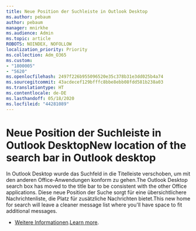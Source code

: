 ```yaml
---
title: Neue Position der Suchleiste in Outlook Desktop
ms.author: pebaum
author: pebaum
manager: mnirkhe
ms.audience: Admin
ms.topic: article
ROBOTS: NOINDEX, NOFOLLOW
localization_priority: Priority
ms.collection: Adm_O365
ms.custom:
- "1800005"
- "5620"
ms.openlocfilehash: 2497f226b955096520e35c378b31e3dd025b4a74
ms.sourcegitcommit: 43acdecef129bfffc8bbe8ebb08fdd581b238a03
ms.translationtype: HT
ms.contentlocale: de-DE
ms.lasthandoff: 05/18/2020
ms.locfileid: "44281089"
---
```

# <a name="new-location-of-the-search-bar-in-outlook-desktop"></a><span data-ttu-id="5cc1b-102">Neue Position der Suchleiste in Outlook Desktop</span><span class="sxs-lookup"><span data-stu-id="5cc1b-102">New location of the search bar in Outlook desktop</span></span>

<span data-ttu-id="5cc1b-103">In Outlook Desktop wurde das Suchfeld in die Titelleiste verschoben, um mit den anderen Office-Anwendungen konform zu gehen.</span><span class="sxs-lookup"><span data-stu-id="5cc1b-103">The Outlook Desktop search box has moved to the title bar to be consistent with the other Office applications.</span></span> <span data-ttu-id="5cc1b-104">Diese neue Position der Suche sorgt für eine übersichtlichere Nachrichtenliste, die Platz für zusätzliche Nachrichten bietet.</span><span class="sxs-lookup"><span data-stu-id="5cc1b-104">This new home for search will leave a cleaner message list where you'll have space to fit additional messages.</span></span>
- <span data-ttu-id="5cc1b-105">[Weitere Informationen](https://support.microsoft.com/de-DE/office/96fee452-80cd-492d-a35c-5c37584b416b).</span><span class="sxs-lookup"><span data-stu-id="5cc1b-105">[Learn more](https://support.microsoft.com/de-DE/office/96fee452-80cd-492d-a35c-5c37584b416b).</span></span>

